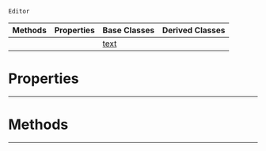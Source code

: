  `Editor`

|Methods|Properties|Base Classes|Derived Classes|
|---|---|---|---|
| | |[text](https://github.com/zeroengineteam/ZeroDocs/blob/master/code_reference/class_reference/text.markdown)| |


 #  Properties


---  
 #  Methods


---  
 

 
